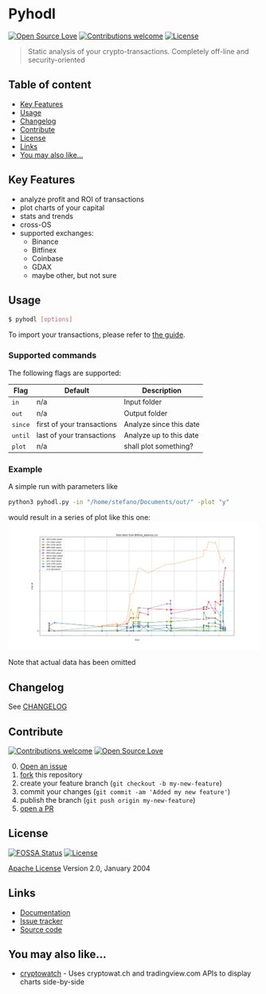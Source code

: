 # Pyhodl

[![Open Source Love](https://badges.frapsoft.com/os/v1/open-source.svg?v=103)](https://opensource.org/licenses/Apache-2.0) [![Contributions welcome](https://img.shields.io/badge/contributions-welcome-brightgreen.svg?style=flat)](https://github.com/MY_USERNAME/MY_REPOSITORY/issues) [![License](https://img.shields.io/badge/license-Apache%202.0-blue.svg)](https://www.apache.org/licenses/LICENSE-2.0)

> Static analysis of your crypto-transactions. Completely off-line and security-oriented

## Table of content

- [Key Features](#key-features)
- [Usage](#usage)
- [Changelog](#changelog)
- [Contribute](#contribute)
- [License](#license)
- [Links](#links)
- [You may also like...](#you-may-also-like)

## Key Features

* analyze profit and ROI of transactions
* plot charts of your capital
* stats and trends
* cross-OS
* supported exchanges:
    - Binance
    - Bitfinex
    - Coinbase
    - GDAX
    - maybe other, but not sure

## Usage

```bash
$ pyhodl [options]
```

To import your transactions, please refer to [the guide](IMPORT_DATA.md).

### Supported commands

The following flags are supported:

| Flag | Default | Description |
| --- | --- | --- |
| `in` | n/a | Input folder |
| `out` | n/a | Output folder |
| `since` | first of your transactions | Analyze since this date |
| `until` | last of your transactions | Analyze up to this date |
| `plot` | n/a | shall plot something? |

### Example
A simple run with parameters like
```bash
python3 pyhodl.py -in "/home/stefano/Documents/out/" -plot "y"
```
would result in a series of plot like this one:
![Example bitfinex](extra/bitfinex_balances.jpg)

Note that actual data has been omitted

## Changelog
See [CHANGELOG](https://github.com/sirfoga/pyhodl/blob/master/CHANGELOG.md)

## Contribute

[![Contributions welcome](https://img.shields.io/badge/contributions-welcome-brightgreen.svg?style=flat)](https://github.com/sirfoga/pyhodl/issues) [![Open Source Love](https://badges.frapsoft.com/os/v1/open-source.svg?v=103)](https://opensource.org/licenses/Apache-2.0)

0. [Open an issue](https://github.com/sirfoga/pyhodl/issues/new)
0. [fork](https://github.com/sirfoga/pyhodl/fork) this repository
0. create your feature branch (`git checkout -b my-new-feature`)
0. commit your changes (`git commit -am 'Added my new feature'`)
0. publish the branch (`git push origin my-new-feature`)
0. [open a PR](https://github.com/sirfoga/pyhodl/compare)

## License

[![FOSSA Status](https://app.fossa.io/api/projects/git%2Bhttps%3A%2F%2Fgithub.com%2Fsirfoga%2Fpyhodl.svg?type=shield)](https://app.fossa.io/projects/git%2Bhttps%3A%2F%2Fgithub.com%2Fsirfoga%2Fpyhodl?ref=badge_shield) [![License](https://img.shields.io/badge/License-Apache%202.0-blue.svg)](https://opensource.org/licenses/Apache-2.0)

[Apache License](http://www.apache.org/licenses/LICENSE-2.0) Version 2.0, January 2004

## Links

* [Documentation](https://sirfoga.github.io/pyhodl)
* [Issue tracker](https://github.com/sirfoga/pyhodl/issues)
* [Source code](https://github.com/sirfoga/pyhodl)

## You may also like...

- [cryptowatch](https://sirfoga.github.io/cryptowatch/) - Uses cryptowat.ch and tradingview.com APIs to display charts side-by-side
